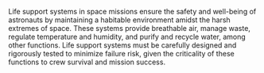 
Life support systems in space missions ensure the safety and well-being of astronauts by maintaining a habitable environment amidst the harsh extremes of space. These systems provide breathable air, manage waste, regulate temperature and humidity, and purify and recycle water, among other functions. Life support systems must be carefully designed and rigorously tested to minimize failure risk, given the criticality of these functions to crew survival and mission success.

